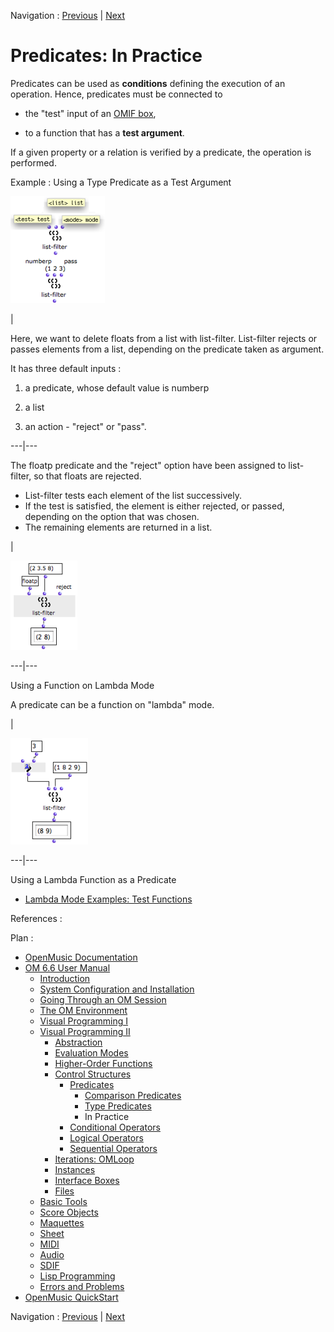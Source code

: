 Navigation : [Previous](PredTypes "page précédente\(Type
Predicates\)") | [Next](ConditionalOps "page
suivante\(Conditional Operators\)")


# Predicates: In Practice

Predicates can be used as **conditions** defining the execution of an
operation. Hence, predicates must be connected to

  * the "test" input of an [OMIF box](ConditionalOps),

  * to a function that has a **test argument**.

If a given property or a relation is verified by a predicate, the operation is
performed.

Example : Using a Type Predicate as a Test Argument

![](../res/defaultlistfilter.png)

|

Here, we want to delete floats from a list with list-filter. List-filter
rejects or passes elements from a list, depending on the predicate taken as
argument.

It has three default inputs :

  1. a predicate, whose default value is numberp

  2. a list

  3. an action - "reject" or "pass". 

  
  
---|---  
  
The floatp predicate and the "reject" option have been assigned to list-
filter, so that floats are rejected.

  * List-filter tests each element of the list successively. 
  * If the test is satisfied, the element is either rejected, or passed, depending on the option that was chosen. 
  * The remaining elements are returned in a list.

|

![](../res/usetestlistfilter.png)  
  
---|---  
  
Using a Function on Lambda Mode

A predicate can be a function on "lambda" mode.

|

![](../res/predlamba.png)  
  
---|---  
  
Using a Lambda Function as a Predicate

  * [Lambda Mode Examples: Test Functions](LambdaTest)

References :

Plan :

  * [OpenMusic Documentation](OM-Documentation)
  * [OM 6.6 User Manual](OM-User-Manual)
    * [Introduction](00-Sommaire)
    * [System Configuration and Installation](Installation)
    * [Going Through an OM Session](Goingthrough)
    * [The OM Environment](Environment)
    * [Visual Programming I](BasicVisualProgramming)
    * [Visual Programming II](AdvancedVisualProgramming)
      * [Abstraction](Abstraction)
      * [Evaluation Modes](EvalModes)
      * [Higher-Order Functions](HighOrder)
      * [Control Structures](Control)
        * [Predicates](Predicates)
          * [Comparison Predicates](PredComparison)
          * [Type Predicates](PredTypes)
          * In Practice
        * [Conditional Operators](ConditionalOps)
        * [Logical Operators](Logical)
        * [Sequential Operators](Sequencial)
      * [Iterations: OMLoop](OMLoop)
      * [Instances](Instances)
      * [Interface Boxes](InterfaceBoxes)
      * [Files](Files)
    * [Basic Tools](BasicObjects)
    * [Score Objects](ScoreObjects)
    * [Maquettes](Maquettes)
    * [Sheet](Sheet)
    * [MIDI](MIDI)
    * [Audio](Audio)
    * [SDIF](SDIF)
    * [Lisp Programming](Lisp)
    * [Errors and Problems](errors)
  * [OpenMusic QuickStart](QuickStart-Chapters)

Navigation : [Previous](PredTypes "page précédente\(Type
Predicates\)") | [Next](ConditionalOps "page
suivante\(Conditional Operators\)")


